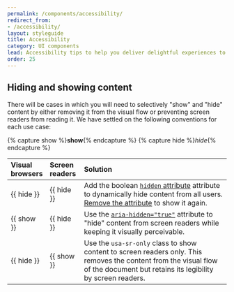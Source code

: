 ```yaml
---
permalink: /components/accessibility/
redirect_from:
- /accessibility/
layout: styleguide
title: Accessibility
category: UI components
lead: Accessibility tips to help you deliver delightful experiences to all users.
order: 25
---
```


## Hiding and showing content

There will be cases in which you will need to selectively "show" and "hide"
content by either removing it from the visual flow or preventing screen
readers from reading it. We have settled on the following conventions for each
use case:

{% capture show %}**show**{% endcapture %}
{% capture hide %}_hide_{% endcapture %}

Visual<br>browsers | Screen<br>readers | Solution
:--- | :--- | :---
{{ hide }} | {{ hide }} | Add the boolean [`hidden` attribute][hidden] attribute to dynamically hide content from all users. [Remove the attribute][remove-attr] to show it again.
{{ show }} | {{ hide }} | Use the [`aria-hidden="true"`][aria-hidden] attribute to "hide" content from screen readers while keeping it visually perceivable.
{{ hide }} | {{ show }} | Use the `usa-sr-only` class to show content to screen readers only. This removes the content from the visual flow of the document but retains its legibility by screen readers.

[hidden]: https://developer.mozilla.org/en-US/docs/Web/HTML/Global_attributes/hidden
[remove-attr]: https://developer.mozilla.org/en-US/docs/Web/API/Element/removeAttribute
[aria-hidden]: https://www.w3.org/TR/wai-aria/states_and_properties#aria-hidden
